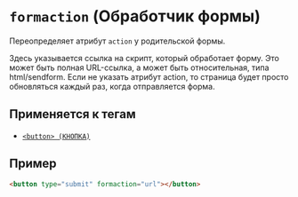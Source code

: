 # `formaction` (Обработчик формы)

Переопределяет атрибут `action` у родительской формы.

Здесь указывается ссылка на скрипт, который обработает форму. Это может быть полная URL-ссылка, а может быть относительная, типа html/sendform. Если не указать атрибут action, то страница будет просто обновляться каждый раз, когда отправляется форма.

## Применяется к тегам

- [`<button> (КНОПКА)`](<../TAGS FORM/button.md>)

## Пример

```html
<button type="submit" formaction="url"></button>
```
